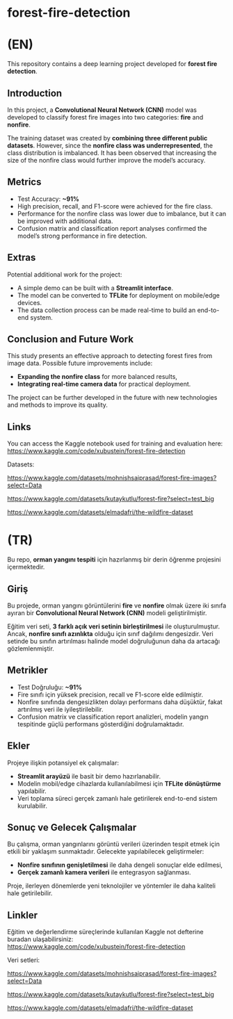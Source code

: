 # forest-fire-detection  
# (EN)

This repository contains a deep learning project developed for **forest fire detection**.  

## Introduction  

In this project, a **Convolutional Neural Network (CNN)** model was developed to classify forest fire images into two categories: **fire** and **nonfire**.  

The training dataset was created by **combining three different public datasets**. However, since the **nonfire class was underrepresented**, the class distribution is imbalanced. It has been observed that increasing the size of the nonfire class would further improve the model’s accuracy.  

## Metrics  

- Test Accuracy: **~91%**  
- High precision, recall, and F1-score were achieved for the fire class.  
- Performance for the nonfire class was lower due to imbalance, but it can be improved with additional data.  
- Confusion matrix and classification report analyses confirmed the model’s strong performance in fire detection.  

## Extras  

Potential additional work for the project:  
- A simple demo can be built with a **Streamlit interface**.  
- The model can be converted to **TFLite** for deployment on mobile/edge devices.  
- The data collection process can be made real-time to build an end-to-end system.  

## Conclusion and Future Work  

This study presents an effective approach to detecting forest fires from image data. Possible future improvements include:  
- **Expanding the nonfire class** for more balanced results,  
- **Integrating real-time camera data** for practical deployment.  

The project can be further developed in the future with new technologies and methods to improve its quality.  

## Links  

You can access the Kaggle notebook used for training and evaluation here:  
https://www.kaggle.com/code/xubustein/forest-fire-detection  

Datasets:  

https://www.kaggle.com/datasets/mohnishsaiprasad/forest-fire-images?select=Data  

https://www.kaggle.com/datasets/kutaykutlu/forest-fire?select=test_big  

https://www.kaggle.com/datasets/elmadafri/the-wildfire-dataset  

# (TR)
Bu repo, **orman yangını tespiti** için hazırlanmış bir derin öğrenme projesini içermektedir.  

## Giriş  

Bu projede, orman yangını görüntülerini **fire** ve **nonfire** olmak üzere iki sınıfa ayıran bir **Convolutional Neural Network (CNN)** modeli geliştirilmiştir.  

Eğitim veri seti, **3 farklı açık veri setinin birleştirilmesi** ile oluşturulmuştur. Ancak, **nonfire sınıfı azınlıkta** olduğu için sınıf dağılımı dengesizdir. Veri setinde bu sınıfın artırılması halinde model doğruluğunun daha da artacağı gözlemlenmiştir.  

## Metrikler  

- Test Doğruluğu: **~91%**  
- Fire sınıfı için yüksek precision, recall ve F1-score elde edilmiştir.  
- Nonfire sınıfında dengesizlikten dolayı performans daha düşüktür, fakat artırılmış veri ile iyileştirilebilir.  
- Confusion matrix ve classification report analizleri, modelin yangın tespitinde güçlü performans gösterdiğini doğrulamaktadır.  

## Ekler  

Projeye ilişkin potansiyel ek çalışmalar:  
- **Streamlit arayüzü** ile basit bir demo hazırlanabilir.  
- Modelin mobil/edge cihazlarda kullanılabilmesi için **TFLite dönüştürme** yapılabilir.  
- Veri toplama süreci gerçek zamanlı hale getirilerek end-to-end sistem kurulabilir.  

## Sonuç ve Gelecek Çalışmalar  

Bu çalışma, orman yangınlarını görüntü verileri üzerinden tespit etmek için etkili bir yaklaşım sunmaktadır. Gelecekte yapılabilecek geliştirmeler:  
- **Nonfire sınıfının genişletilmesi** ile daha dengeli sonuçlar elde edilmesi,  
- **Gerçek zamanlı kamera verileri** ile entegrasyon sağlanması.  

Proje, ilerleyen dönemlerde yeni teknolojiler ve yöntemler ile daha kaliteli hale getirilebilir.  

## Linkler  

Eğitim ve değerlendirme süreçlerinde kullanılan Kaggle not defterine buradan ulaşabilirsiniz:  
https://www.kaggle.com/code/xubustein/forest-fire-detection

Veri setleri:

https://www.kaggle.com/datasets/mohnishsaiprasad/forest-fire-images?select=Data

https://www.kaggle.com/datasets/kutaykutlu/forest-fire?select=test_big

https://www.kaggle.com/datasets/elmadafri/the-wildfire-dataset 
 
